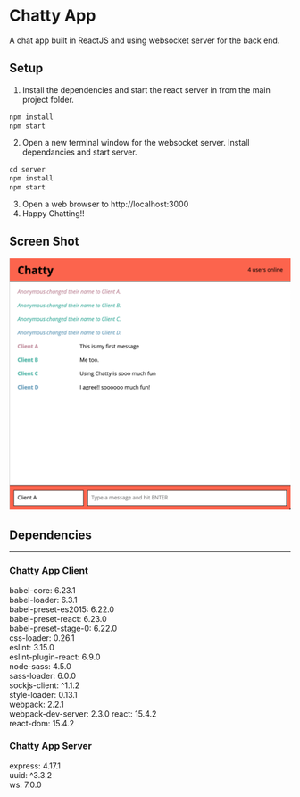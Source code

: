 Chatty App
=====================

A chat app built in ReactJS and using websocket server for the back end.

## Setup
1. Install the dependencies and start the react server in from the main project folder.

```
npm install
npm start
```

2. Open a new terminal window for the websocket server. Install dependancies and start server.

```
cd server
npm install
npm start
```

3. Open a web browser to http://localhost:3000 
4. Happy Chatting!!

## Screen Shot

!["Screenshot of Chatty App](docs/chatty-screenshot.png)

## Dependencies
---------------

### Chatty App Client
  babel-core: 6.23.1    
  babel-loader: 6.3.1   
  babel-preset-es2015: 6.22.0   
  babel-preset-react: 6.23.0    
  babel-preset-stage-0: 6.22.0    
  css-loader: 0.26.1    
  eslint: 3.15.0    
  eslint-plugin-react: 6.9.0    
  node-sass: 4.5.0    
  sass-loader: 6.0.0    
  sockjs-client: ^1.1.2   
  style-loader: 0.13.1    
  webpack: 2.2.1    
  webpack-dev-server: 2.3.0
  react: 15.4.2   
  react-dom: 15.4.2

### Chatty App Server
  express: 4.17.1   
  uuid: ^3.3.2    
  ws: 7.0.0
